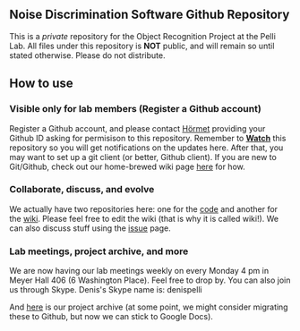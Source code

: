 ## Noise Discrimination Software Github Repository

This is a *private* repository for the Object Recognition Project at the Pelli Lab. All files under this repository is **NOT** public, and will remain so until stated otherwise. Please do not distribute.

## How to use

### Visible only for lab members (Register a Github account)

Register a Github account, and please contact [Hörmet](mailto:hyiltiz@gmail.com) providing your Github ID asking for permisison to this repository. Remember to **[Watch]** this repository so you will get notifications on the updates here. After that, you may want to set up a git client (or better, Github client). If you are new to Git/Github, check out our home-brewed wiki page [here][wiki-git] for how.



### Collaborate, discuss, and evolve

We actually have two repositories here: one for the [code][code-repo] and another for the [wiki][wiki-home]. Please feel free to edit the wiki (that is why it is called wiki!). We can also discuss stuff using the [issue] page.


### Lab meetings, project archive, and more

We are now having our lab meetings weekly on every Monday 4 pm in Meyer Hall 406 (6 Washington Place). Feel free to drop by. You can also join us through Skype. Denis's Skype name is: denispelli

And [here][archive] is our project archive (at some point, we might consider migrating these to Github, but now we can stick to Google Docs).


[wiki-git]:https://github.com/hyiltiz/NoiseDiscrimination/wiki/About-Git-and-Github
[wiki-home]:https://github.com/hyiltiz/NoiseDiscrimination/wiki/
[code-repo]:https://github.com/hyiltiz/NoiseDiscrimination/
[issue]:https://github.com/hyiltiz/NoiseDiscrimination/issues
[watch]:https://github.com/hyiltiz/NoiseDiscrimination/subscription
[archive]:https://docs.google.com/document/d/1Ak-CLmGN2DZkY8x2E2d4xCDBv5btEoT29ZT0aLOc6YE/edit
